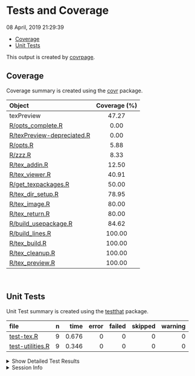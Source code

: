 Tests and Coverage
================
08 April, 2019 21:29:39

  - [Coverage](#coverage)
  - [Unit Tests](#unit-tests)

This output is created by
[covrpage](https://github.com/metrumresearchgroup/covrpage).

## Coverage

Coverage summary is created using the
[covr](https://github.com/r-lib/covr)
package.

| Object                                                      | Coverage (%) |
| :---------------------------------------------------------- | :----------: |
| texPreview                                                  |    47.27     |
| [R/opts\_complete.R](../R/opts_complete.R)                  |     0.00     |
| [R/texPreview-depreciated.R](../R/texPreview-depreciated.R) |     0.00     |
| [R/opts.R](../R/opts.R)                                     |     5.88     |
| [R/zzz.R](../R/zzz.R)                                       |     8.33     |
| [R/tex\_addin.R](../R/tex_addin.R)                          |    12.50     |
| [R/tex\_viewer.R](../R/tex_viewer.R)                        |    40.91     |
| [R/get\_texpackages.R](../R/get_texpackages.R)              |    50.00     |
| [R/tex\_dir\_setup.R](../R/tex_dir_setup.R)                 |    78.95     |
| [R/tex\_image.R](../R/tex_image.R)                          |    80.00     |
| [R/tex\_return.R](../R/tex_return.R)                        |    80.00     |
| [R/build\_usepackage.R](../R/build_usepackage.R)            |    84.62     |
| [R/build\_lines.R](../R/build_lines.R)                      |    100.00    |
| [R/tex\_build.R](../R/tex_build.R)                          |    100.00    |
| [R/tex\_cleanup.R](../R/tex_cleanup.R)                      |    100.00    |
| [R/tex\_preview.R](../R/tex_preview.R)                      |    100.00    |

<br>

## Unit Tests

Unit Test summary is created using the
[testthat](https://github.com/r-lib/testthat)
package.

| file                                          | n |  time | error | failed | skipped | warning |
| :-------------------------------------------- | -: | ----: | ----: | -----: | ------: | ------: |
| [test-tex.R](testthat/test-tex.R)             | 9 | 0.676 |     0 |      0 |       0 |       0 |
| [test-utilities.R](testthat/test-utilities.R) | 9 | 0.346 |     0 |      0 |       0 |       0 |

<details closed>

<summary> Show Detailed Test Results
</summary>

| file                                              | context                      | test                                              | status | n |  time |
| :------------------------------------------------ | :--------------------------- | :------------------------------------------------ | :----- | -: | ----: |
| [test-tex.R](testthat/test-tex.R#L31)             | core tex function            | porting to tex: files generated                   | PASS   | 1 | 0.002 |
| [test-tex.R](testthat/test-tex.R#L35)             | core tex function            | porting to tex: class of output                   | PASS   | 1 | 0.001 |
| [test-tex.R](testthat/test-tex.R#L49)             | core tex function            | porting to tex no filedir: no files generated     | PASS   | 1 | 0.003 |
| [test-tex.R](testthat/test-tex.R#L53)             | core tex function            | porting to tex no filedir: class of output        | PASS   | 1 | 0.001 |
| [test-tex.R](testthat/test-tex.R#L67)             | core tex function            | keep pdf as an output: files generated            | PASS   | 1 | 0.002 |
| [test-tex.R](testthat/test-tex.R#L71)             | core tex function            | keep pdf as an output: class of output            | PASS   | 1 | 0.001 |
| [test-tex.R](testthat/test-tex.R#L86)             | core tex function            | html output: return magick object                 | PASS   | 1 | 0.662 |
| [test-tex.R](testthat/test-tex.R#L115)            | core tex function            | tex lines directly input: validate benchmark      | PASS   | 1 | 0.002 |
| [test-tex.R](testthat/test-tex.R#L129)            | core tex function            | use svg device: check if file created             | PASS   | 1 | 0.002 |
| [test-utilities.R](testthat/test-utilities.R#L10) | utility functions of package | build usepackage call: basic call                 | PASS   | 1 | 0.002 |
| [test-utilities.R](testthat/test-utilities.R#L14) | utility functions of package | build usepackage call: check library is installed | PASS   | 1 | 0.162 |
| [test-utilities.R](testthat/test-utilities.R#L18) | utility functions of package | build usepackage call: add options                | PASS   | 1 | 0.002 |
| [test-utilities.R](testthat/test-utilities.R#L22) | utility functions of package | build usepackage call: use bad library name       | PASS   | 1 | 0.163 |
| [test-utilities.R](testthat/test-utilities.R#L40) | utility functions of package | build usepackage multiple calls: class            | PASS   | 1 | 0.001 |
| [test-utilities.R](testthat/test-utilities.R#L44) | utility functions of package | build usepackage multiple calls: dimension        | PASS   | 1 | 0.002 |
| [test-utilities.R](testthat/test-utilities.R#L56) | utility functions of package | find packages: check class                        | PASS   | 2 | 0.003 |
| [test-utilities.R](testthat/test-utilities.R#L73) | utility functions of package | empty call to addin: cause addin to crash         | PASS   | 1 | 0.011 |

</details>

<details>

<summary> Session Info </summary>

| Field    | Value                               |
| :------- | :---------------------------------- |
| Version  | R version 3.5.1 (2018-07-02)        |
| Platform | x86\_64-apple-darwin15.6.0 (64-bit) |
| Running  | macOS 10.14.3                       |
| Language | en\_US                              |
| Timezone | America/New\_York                   |

| Package  | Version |
| :------- | :------ |
| testthat | 2.0.1   |
| covr     | 3.2.1   |
| covrpage | 0.0.70  |

</details>

<!--- Final Status : pass --->
